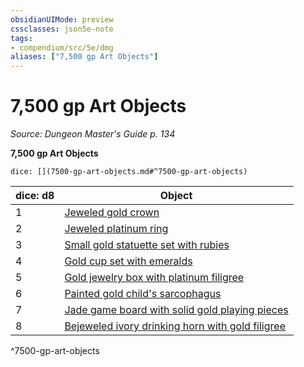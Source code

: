 ```yaml
---
obsidianUIMode: preview
cssclasses: json5e-note
tags:
- compendium/src/5e/dmg
aliases: ["7,500 gp Art Objects"]
---
```

# 7,500 gp Art Objects
*Source: Dungeon Master's Guide p. 134* 

**7,500 gp Art Objects**

`dice: [](7500-gp-art-objects.md#^7500-gp-art-objects)`

| dice: d8 | Object |
|----------|--------|
| 1 | [Jeweled gold crown](compendium/items/jeweled-gold-crown.md) |
| 2 | [Jeweled platinum ring](compendium/items/jeweled-platinum-ring.md) |
| 3 | [Small gold statuette set with rubies](compendium/items/small-gold-statuette-set-with-rubies.md) |
| 4 | [Gold cup set with emeralds](compendium/items/gold-cup-set-with-emeralds.md) |
| 5 | [Gold jewelry box with platinum filigree](compendium/items/gold-jewelry-box-with-platinum-filigree.md) |
| 6 | [Painted gold child's sarcophagus](compendium/items/painted-gold-childs-sarcophagus.md) |
| 7 | [Jade game board with solid gold playing pieces](compendium/items/jade-game-board-with-solid-gold-playing-pieces.md) |
| 8 | [Bejeweled ivory drinking horn with gold filigree](compendium/items/bejeweled-ivory-drinking-horn-with-gold-filigree.md) |
^7500-gp-art-objects